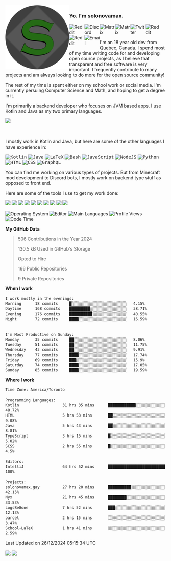 <img align="left" alt="Avatar" width="200px" src="https://raw.githubusercontent.com/solonovamax/solonovamax/main/solonovamax-circle.png" />

### Yo. I'm solonovamax.

<a href="https://gitlab.com/solonovamax">
    <img align="left" alt="Reddit" width="48px" src="https://img.icons8.com/color/2x/gitlab.png">
</a>

<a href="https://discord.solonovamax.gay">
    <img align="left" alt="Discord" width="48px" src="https://img.icons8.com/color/2x/discord-logo.png">
</a>

<a href="https://matrix.to/#/@solonovamax:matrix.org?#gh-light-mode-only">
    <img align="left" alt="Matrix" width="48px" src="https://img.icons8.com/000000/material/2x/matrix-logo.png">
</a>
<a href="https://matrix.to/#/@solonovamax:matrix.org?#gh-dark-mode-only">
    <img align="left" alt="Matrix" width="48px" src="https://img.icons8.com/FFFFFF/material/2x/matrix-logo.png">
</a>

<a href="https://twitter.com/solonovamax">
    <img align="left" alt="Twitter" width="48px" src="https://img.icons8.com/color/2x/twitter.png">
</a>

<!-- <a href="https://twitch.tv/solonovamax">
    <img align="left" alt="Twitch" width="48px" src="https://img.icons8.com/color/2x/twitch.png">
</a> -->

<a href="https://reddit.com/u/solonovamax">
    <img align="left" alt="Reddit" width="48px" src="https://img.icons8.com/color/2x/reddit.png">
</a>

<a href="https://www.youtube.com/channel/UCTxCeyGu41WfEBT8mXpjHMA">
    <img align="left" alt="Reddit" width="48px" src="https://img.icons8.com/color/2x/youtube.png">
</a>

<a href="mailto:solonovamax@12oclockpoint.com">
    <img align="left" alt="Email" width="48px" src="https://img.icons8.com/fluency/2x/mail.png">
</a>

<!-- <a href="https://open.spotify.com/user/solonovamax">
    <img align="left" alt="Spotify" width="48px" src="https://img.icons8.com/color/2x/spotify.png">
</a> -->

<br/>
<br/>

I'm an 18 year old dev from Quebec, Canada.
I spend most of my time writing code for and developing open source projects, as I believe that transparent and free software is very important.
I frequently contribute to many projects and am always looking to do more for the open source community!

The rest of my time is spent either on my school work or social media. I'm currently persuing Computer Science and Math, and hoping to get a degree in it.

I'm primarily a backend developer who focuses on JVM based apps. I use Kotlin and Java as my two primary languages.


<a href="https://github.com/ryo-ma/github-profile-trophy"><img src="https://github-profile-trophy.vercel.app/?username=solonovamax&margin-w=15&row=1"/></a> 

<br/>

I mostly work in Kotlin and Java, but here are some of the other languages I have experience in:

<kbd><img height="32" alt="Kotlin" src="https://img.icons8.com/color/1x/kotlin.png"></kbd>
<kbd><img height="32" alt="Java" src="https://img.icons8.com/color/1x/java-coffee-cup-logo.png"></kbd>
<kbd><img height="32" alt="LaTeX" src="https://img.icons8.com/color/1x/latex.png"></kbd>
<kbd><img height="32" alt="Bash" src="https://img.icons8.com/color/1x/console.png"></kbd>
<kbd><img height="32" alt="JavaScript" src="https://img.icons8.com/color/1x/javascript.png"></kbd>
<kbd><img height="32" alt="NodeJS" src="https://img.icons8.com/color/1x/nodejs.png"></kbd>
<kbd><img height="32" alt="Python" src="https://img.icons8.com/color/1x/python.png"></kbd>
<kbd><img height="32" alt="HTML" src="https://img.icons8.com/color/1x/html-5.png"></kbd>
<kbd><img height="32" alt="CSS" src="https://img.icons8.com/color/1x/css3.png"></kbd>
<kbd><img height="32" alt="GraphQL" src="https://img.icons8.com/color/1x/graphql.png"></kbd>

You can find me working on various types of projects.
But from Minecraft mod development to Discord bots, I mostly work on backend type stuff as opposed to front end.

Here are some of the tools I use to get my work done:

<kbd><img height="32" src="https://img.icons8.com/color/2x/intellij-idea.png"></kbd>
<kbd><img height="32" src="https://img.icons8.com/color/2x/linux.png"></kbd>
<kbd><img height="32" src="https://img.icons8.com/fluent/2x/console.png"></kbd>
<kbd><img height="32" src="https://img.icons8.com/color/2x/open-source.png"></kbd>
<kbd><img height="32" src="https://img.icons8.com/color/2x/git.png"></kbd>
<kbd><img height="32" src="https://img.icons8.com/color/2x/docker.png"></kbd>
<kbd><img height="32" src="https://img.icons8.com/color/2x/mongodb.png"></kbd>
<kbd><img height="32" src="https://img.icons8.com/color/2x/nginx.png"></kbd>
<a href="?#gh-light-mode-only"><kbd><img height="32" src="https://img.icons8.com/metro/2x/mysql.png"></kbd></a>
<a href="?#gh-dark-mode-only"><kbd><img height="32" src="https://img.icons8.com/FFFFFF/metro/2x/mysql.png"></kbd></a>

![Operating System](https://img.shields.io/badge/OS-Arch%20Linux-informational?style=for-the-badge&logo=Arch%20Linux&logoColor=white&color=007ec6)
![Editor](https://img.shields.io/badge/Editor-IntelliJ%20Idea-informational?style=for-the-badge&logo=IntelliJ%20Idea&logoColor=white&color=007ec6)
![Main Languages](https://img.shields.io/badge/Main%20Languages-Java%20%26%20Kotlin-informational?style=for-the-badge&logo=Java&logoColor=white&color=007ec6)
![Profile Views](https://komarev.com/ghpvc/?username=solonovamax&color=blue&style=for-the-badge)
![Code Time](https://img.shields.io/endpoint?url=https://wakapi.solonovamax.gay/api/compat/shields/v1/solonovamax/interval:all_time&label=Code%20Time&style=for-the-badge&color=blue)

<!--START_SECTION:waka-->
**My GitHub Data**

> 506 Contributions in the Year 2024
> 
> 130.5 kB Used in GitHub's Storage
> 
> Opted to Hire
> 
> 166 Public Repositories
> 
> 9 Private Repositories
> 
**When I work** 

```text
I work mostly in the evenings: 
Morning      18 commits     █░░░░░░░░░░░░░░░░░░░░░░░░   4.15% 
Daytime      168 commits    █████████░░░░░░░░░░░░░░░░   38.71% 
Evening      176 commits    ██████████░░░░░░░░░░░░░░░   40.55% 
Night        72 commits     ████░░░░░░░░░░░░░░░░░░░░░   16.59%


I'm Most Productive on Sunday: 
Monday       35 commits     ██░░░░░░░░░░░░░░░░░░░░░░░   8.06% 
Tuesday      51 commits     ██░░░░░░░░░░░░░░░░░░░░░░░   11.75% 
Wednesday    43 commits     ██░░░░░░░░░░░░░░░░░░░░░░░   9.91% 
Thursday     77 commits     ████░░░░░░░░░░░░░░░░░░░░░   17.74% 
Friday       69 commits     ███░░░░░░░░░░░░░░░░░░░░░░   15.9% 
Saturday     74 commits     ████░░░░░░░░░░░░░░░░░░░░░   17.05% 
Sunday       85 commits     ████░░░░░░░░░░░░░░░░░░░░░   19.59%

```


**Where I work** 

```text
Time Zone: America/Toronto

Programming Languages: 
Kotlin                   31 hrs 35 mins      ████████████░░░░░░░░░░░░░   48.72% 
HTML                     5 hrs 53 mins       ██░░░░░░░░░░░░░░░░░░░░░░░   9.08% 
Java                     5 hrs 43 mins       ██░░░░░░░░░░░░░░░░░░░░░░░   8.81% 
TypeScript               3 hrs 15 mins       █░░░░░░░░░░░░░░░░░░░░░░░░   5.02% 
SCSS                     2 hrs 55 mins       █░░░░░░░░░░░░░░░░░░░░░░░░   4.5%

Editors: 
IntelliJ                 64 hrs 52 mins      █████████████████████████   100%

Projects: 
solonovamax.gay          27 hrs 20 mins      ██████████░░░░░░░░░░░░░░░   42.15% 
Nyx                      21 hrs 45 mins      ████████░░░░░░░░░░░░░░░░░   33.53% 
LogsBeGone               7 hrs 52 mins       ███░░░░░░░░░░░░░░░░░░░░░░   12.13% 
parcel                   2 hrs 15 mins       ░░░░░░░░░░░░░░░░░░░░░░░░░   3.47% 
School-LaTeX             1 hrs 41 mins       ░░░░░░░░░░░░░░░░░░░░░░░░░   2.59%

```


 Last Updated on 26/12/2024 05:15:34 UTC
<!--END_SECTION:waka-->

<div style="white-space:nowrap;width:100%;position: relative;display: inline-block">
<img align="center" src="https://github-readme-stats.vercel.app/api?username=solonovamax&custom_title=solonovamax%27s%20Github%20Stats&langs_count=5&include_all_commits=true&count_private=true&show_icons=true&theme=github_dark"/>
<img align="center" src="https://github-readme-stats.vercel.app/api/wakatime?api_domain=wakapi.dev&username=solonovamax&range=last_30_days&custom_title=solonovamax%27s+Primary+Languages+%28Last+Month%29&langs_count=10&show_icons=true&theme=github_dark"/>
</div>
